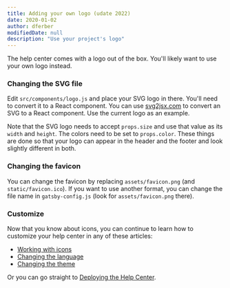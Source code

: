 ```yaml
---
title: Adding your own logo (udate 2022)
date: 2020-01-02
author: dferber
modifiedDate: null
description: "Use your project's logo"
---
```


The help center comes with a logo out of the box. You'll likely want to use your own logo instead.

### Changing the SVG file

Edit `src/components/logo.js` and place your SVG logo in there. You'll need to convert it to a React component. You can use [svg2jsx.com](https://svg2jsx.com/) to convert an SVG to a React component. Use the current logo as an example.

Note that the SVG logo needs to accept `props.size` and use that value as its `width` and `height`. The colors need to be set to `props.color`. These things are done so that your logo can appear in the header and the footer and look slightly different in both.

### Changing the favicon

You can change the favicon by replacing `assets/favicon.png` (and `static/favicon.ico`). If you want to use another format, you can change the file name in `gatsby-config.js` (look for `assets/favicon.png` there).

### Customize

Now that you know about icons, you can continue to learn how to customize your help center in any of these articles:

- [Working with icons](/articles/customizing-icons)
- [Changing the language](/articles/customizing-locale)
- [Changing the theme](/articles/customizing-theme)

Or you can go straight to [Deploying the Help Center](/articles/deploy).
